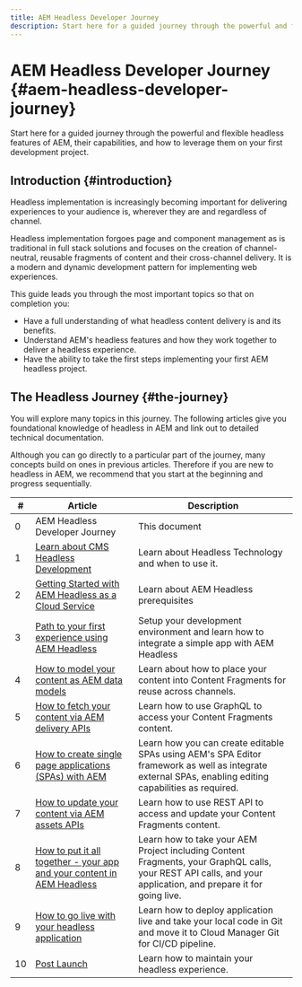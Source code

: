 ```yaml
---
title: AEM Headless Developer Journey
description: Start here for a guided journey through the powerful and flexible headless features of AEM, their capabilities, and how to leverage them on your first development project.
---
```


# AEM Headless Developer Journey {#aem-headless-developer-journey}

Start here for a guided journey through the powerful and flexible headless features of AEM, their capabilities, and how to leverage them on your first development project.

## Introduction {#introduction}

Headless implementation is increasingly becoming important for delivering experiences to your audience is, wherever they are and regardless of channel.

Headless implementation forgoes page and component management as is traditional in full stack solutions and focuses on the creation of channel-neutral, reusable fragments of content and their cross-channel delivery. It is a modern and dynamic development pattern for implementing web experiences.

This guide leads you through the most important topics so that on completion you:

* Have a full understanding of what headless content delivery is and its benefits.
* Understand AEM's headless features and how they work together to deliver a headless experience.
* Have the ability to take the first steps implementing your first AEM headless project.

## The Headless Journey {#the-journey}

You will explore many topics in this journey. The following articles give you foundational knowledge of headless in AEM and link out to detailed technical documentation.

Although you can go directly to a particular part of the journey, many concepts build on ones in previous articles. Therefore if you are new to headless in AEM, we recommend that you start at the beginning and progress sequentially.

|#|Article|Description|
|---|---|---|
|0|AEM Headless Developer Journey|This document|
|1|[Learn about CMS Headless Development](learn-about.md)|Learn about Headless Technology and when to use it.|
|2|[Getting Started with AEM Headless as a Cloud Service](getting-started.md)|Learn about AEM Headless prerequisites|
|3|[Path to your first experience using AEM Headless](path-to-first-experience.md)|Setup your development environment and learn how to integrate a simple app with AEM Headless|
|4|[How to model your content as AEM data models](model-your-content.md)|Learn about how to place your content into Content Fragments for reuse across channels.|
|5|[How to fetch your content via AEM delivery APIs](fetch-your-content.md)|Learn how to use GraphQL to access your Content Fragments content.|
|6|[How to create single page applications (SPAs) with AEM](create-spa.md)|Learn how you can create editable SPAs using AEM's SPA Editor framework as well as integrate external SPAs, enabling editing capabilities as required.|
|7|[How to update your content via AEM assets APIs](update-your-content.md)|Learn how to use REST API to access and update your Content Fragments content.|
|8|[How to put it all together - your app and your content in AEM Headless](put-it-all-together.md)|Learn how to take your AEM Project including Content Fragments, your GraphQL calls, your REST API calls, and your application, and prepare it for going live.|
|9|[How to go live with your headless application](go-live.md)|Learn how to deploy application live and take your local code in Git and move it to Cloud Manager Git for CI/CD pipeline.|
|10|[Post Launch](post-launch.md)|Learn how to maintain your headless experience.|
